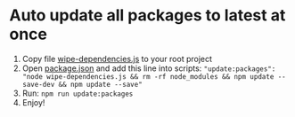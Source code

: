 # Auto update all packages to latest at once
1. Copy file [wipe-dependencies.js](#wipe-dependencies.js) to your root project
2. Open [package.json](#package.json) and add this line into scripts: `"update:packages": "node wipe-dependencies.js && rm -rf node_modules && npm update --save-dev && npm update --save"`
3. Run: `npm run update:packages`
4. Enjoy!